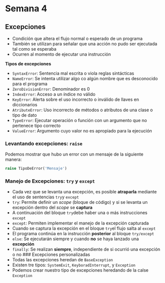 # Semana 4
## Excepciones
- Condición que altera el flujo normal o esperado de un programa
- También se utilizan para señalar que una acción no pudo ser ejecutada tal como se esperaba
- Ocurren al momento de ejecutar una instrucción

**Tipos de excepciones**
- `SyntaxError`: Sentencia mal escrita o viola reglas sintácticas
- `NameError`: Se intenta utilizar algo co algún nombre que es desconocido para el programa
- `ZeroDivisionError`: Denominador es 0
- `IndexError`: Acceso a un índice no válido
- `KeyError`: Alerta sobre el uso incorrecto o inválido de llaves en diccionarios
- `AtributeError`: Uso incorrecto de métodos o atributos de una clase o tipo de dato
- `TypeError`: Ejecutar operación o función con un argumento que no pertenece tipo correcto
- `ValueError`: Argumento cuyo valor no es apropiado para la ejecución

### Levantando excepciones: `raise`
Podemos mostrar que hubo un error con un mensaje de la siguiente manera:
```python
raise TipoDeError('Mensaje')
```
### Manejo de Excepciones: `try` y `except`
- Cada vez que se levanta una excepción, es posible **atraparla** mediante el uso de sentencias `try`y `except`
- `try`: Permite definir un _scope_ (bloque de código) y si se levanta un excepción dentro del *scope* se **captura**
- A continuación del bloque `try`debe haber una o más instrucciones `except`
- `except`: Permiten implementar el manejo de la excepción capturada
- Cuando se captura la excepción en el bloque `try`el flujo salta al `except`
- El programa continúa en la instrucción **posterior** al bloque `try/except`
- `else`: Se ejecutarán siempre y cuando **no** se haya lanzado una **excepción**
- `finally`: Se realizan **siempre**, independiente de si ocurrió una excepción o no 
### Excepciones personalizadas
- Todas las excepciones heredan de `BaseException`
- Existen tre tipos: `SystemExit`, `KeyboradInterrupt`, y `Exception`
- Podemos crear nuestro tipo de excepciones heredando de la calse `Exception`